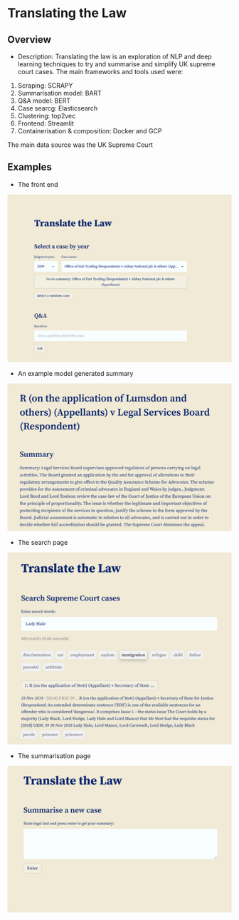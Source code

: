 # Translating the Law
## Overview
- Description: Translating the law is an exploration of NLP and deep learning
techniques to try and summarise and simplify UK supreme court cases. The main
frameworks and tools used were:
1. Scraping: SCRAPY
2. Summarisation model: BART
3. Q&A model: BERT
4. Case searcg: Elasticsearch
5. Clustering: top2vec
6. Frontend: Streamlit
7. Containerisation & composition: Docker and GCP

The main data source was the UK Supreme Court

## Examples
- The front end

![alt text](https://github.com/ogiles1999/translating-the-law/blob/main/images/FrontPage.png)

- An example model generated summary

![alt text](https://github.com/ogiles1999/translating-the-law/blob/main/images/ExampleSummary.png)

- The search page

![alt text](https://github.com/ogiles1999/translating-the-law/blob/main/images/ExampleSearch.png)

- The summarisation page

![alt text](https://github.com/ogiles1999/translating-the-law/blob/main/images/SummarisationPage.png)
